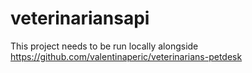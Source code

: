 # veterinariansapi

This project needs to be run locally alongside https://github.com/valentinaperic/veterinarians-petdesk
